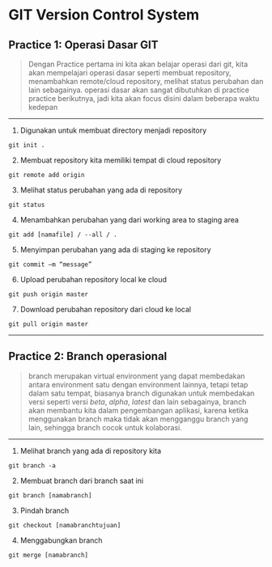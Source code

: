 # GIT Version Control System

## Practice 1: Operasi Dasar GIT
> Dengan Practice pertama ini kita akan belajar operasi dari git, kita akan mempelajari operasi dasar seperti membuat repository, menambahkan remote/cloud repository, melihat status perubahan dan lain sebagainya. 
> operasi dasar akan sangat dibutuhkan di practice practice berikutnya, jadi kita akan focus disini dalam beberapa waktu kedepan
***
1. Digunakan untuk membuat directory menjadi repository
```
git init .
```
2. Membuat repository kita memiliki tempat di cloud repository
```
git remote add origin
```
3. Melihat status perubahan yang ada di repository
```
git status
```
4. Menambahkan perubahan yang dari working area to staging area
```
git add [namafile] / --all / .
```
5. Menyimpan perubahan yang ada di staging ke repository
```
git commit –m “message”
```
6. Upload perubahan repository local ke cloud
```
git push origin master
```
7. Download perubahan repository dari cloud ke local
```
git pull origin master
```
***
## Practice 2: Branch operasional
> branch merupakan virtual environment yang dapat membedakan antara environment satu dengan environment lainnya, tetapi tetap dalam satu tempat, biasanya branch digunakan untuk membedakan versi seperti versi _beta_, _alpha_, _latest_ dan lain sebagainya,
> branch akan membantu kita dalam pengembangan aplikasi, karena ketika menggunakan branch maka tidak akan mengganggu branch yang lain, sehingga branch cocok untuk kolaborasi.
***
1. Melihat branch yang ada di repository kita
```
git branch -a
```
2. Membuat branch dari branch saat ini
```
git branch [namabranch]
```
3. Pindah branch
```
git checkout [namabranchtujuan]
```
4. Menggabungkan branch
```
git merge [namabranch]
```





